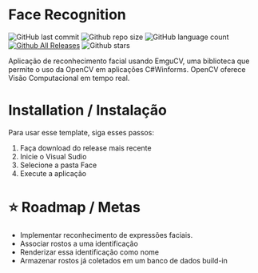 # Face Recognition

![GitHub last commit](https://img.shields.io/github/last-commit/pabloquezado/csharp-screen-loader)
![Github repo size](https://img.shields.io/github/repo-size/pabloquezado/csharp-screen-loader)
![GitHub language count](https://img.shields.io/github/languages/count/pabloquezado/csharp-screen-loader)
[![Github All Releases](https://img.shields.io/github/downloads/pabloquezado/csharp-screen-loader/total.svg)]()
![Github stars](https://img.shields.io/github/stars/pabloquezado/csharp-screen-loader?style=social)

Aplicação de reconhecimento facial usando EmguCV, uma biblioteca que permite o uso da OpenCV em aplicações C#Winforms. OpenCV oferece Visão Computacional em tempo real.

# Installation / Instalação 

Para usar esse template, siga esses passos:

1. Faça download do release mais recente
2. Inicie o Visual Sudio
3. Selecione a pasta Face
4. Execute a aplicação

# :star: Roadmap / Metas

- Implementar reconhecimento de expressões faciais.
- Associar rostos a uma identificação
- Renderizar essa identificação como nome
- Armazenar rostos já coletados em um banco de dados build-in

